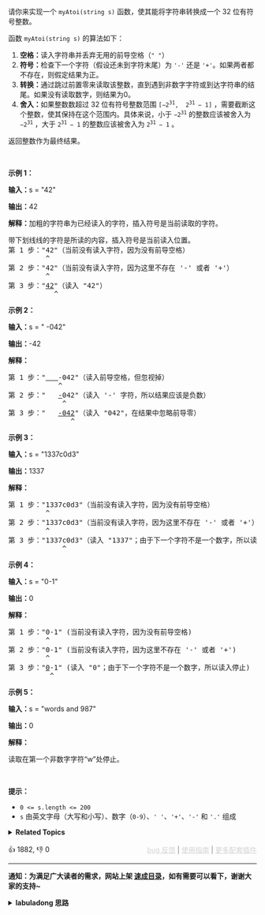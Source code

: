 <p>请你来实现一个&nbsp;<code>myAtoi(string s)</code>&nbsp;函数，使其能将字符串转换成一个 32 位有符号整数。</p>

<p>函数&nbsp;<code>myAtoi(string s)</code> 的算法如下：</p>

<ol> 
 <li><strong>空格：</strong>读入字符串并丢弃无用的前导空格（<code>" "</code>）</li> 
 <li><strong>符号：</strong>检查下一个字符（假设还未到字符末尾）为&nbsp;<code>'-'</code> 还是 <code>'+'</code>。如果两者都不存在，则假定结果为正。</li> 
 <li><strong>转换：</strong>通过跳过前置零来读取该整数，直到遇到非数字字符或到达字符串的结尾。如果没有读取数字，则结果为0。</li> 
 <li><b>舍入：</b>如果整数数超过 32 位有符号整数范围 <code>[−2<sup>31</sup>,&nbsp; 2<sup>31&nbsp;</sup>− 1]</code> ，需要截断这个整数，使其保持在这个范围内。具体来说，小于 <code>−2<sup>31</sup></code> 的整数应该被舍入为 <code>−2<sup>31</sup></code> ，大于 <code>2<sup>31&nbsp;</sup>− 1</code> 的整数应该被舍入为 <code>2<sup>31&nbsp;</sup>− 1</code> 。</li> 
</ol>

<p>返回整数作为最终结果。</p>

<p>&nbsp;</p>

<p><strong class="example">示例&nbsp;1：</strong></p>

<div class="example-block"> 
 <p><strong>输入：</strong><span class="example-io">s = "42"</span></p> 
</div>

<p><strong>输出：</strong><span class="example-io">42</span></p>

<p><strong>解释：</strong>加粗的字符串为已经读入的字符，插入符号是当前读取的字符。</p>

<pre>
带下划线线的字符是所读的内容，插入符号是当前读入位置。
第 1 步："42"（当前没有读入字符，因为没有前导空格）
         ^
第 2 步："42"（当前没有读入字符，因为这里不存在 '-' 或者 '+'）
         ^
第 3 步："<u>42</u>"（读入 "42"）
           ^
</pre>


<p><strong class="example">示例&nbsp;2：</strong></p>

<div class="example-block"> 
 <p><strong>输入：</strong><span class="example-io">s = " -042"</span></p> 
</div>

<p><strong>输出：</strong><span class="example-io">-42</span></p>

<p><strong>解释：</strong></p>

<pre>
第 1 步："<u><strong>   </strong></u>-042"（读入前导空格，但忽视掉）
            ^
第 2 步："   <u>-</u>042"（读入 '-' 字符，所以结果应该是负数）
             ^
第 3 步："   <u>-042</u>"（读入 "042"，在结果中忽略前导零）
               ^
</pre>


<p><strong class="example">示例&nbsp;3：</strong></p>

<div class="example-block"> 
 <p><strong>输入：</strong><span class="example-io">s = "</span>1337c0d3<span class="example-io">"</span></p> 
</div>

<p><strong>输出：</strong><span class="example-io">1337</span></p>

<p><strong>解释：</strong></p>

<pre>
第 1 步："1337c0d3"（当前没有读入字符，因为没有前导空格）
         ^
第 2 步："1337c0d3"（当前没有读入字符，因为这里不存在 '-' 或者 '+'）
         ^
第 3 步："1337c0d3"（读入 "1337"；由于下一个字符不是一个数字，所以读入停止）
             ^
</pre>


<p><strong class="example">示例 4：</strong></p>

<div class="example-block"> 
 <p><strong>输入：</strong><span class="example-io">s = "0-1"</span></p> 
</div>

<p><span class="example-io"><b>输出：</b>0</span></p>

<p><strong>解释：</strong></p>

<pre>
第 1 步："0-1" (当前没有读入字符，因为没有前导空格)
         ^
第 2 步："0-1" (当前没有读入字符，因为这里不存在 '-' 或者 '+')
         ^
第 3 步："<u>0</u>-1" (读入 "0"；由于下一个字符不是一个数字，所以读入停止)
          ^
</pre>


<p><strong class="example">示例 5：</strong></p>

<div class="example-block"> 
 <p><strong>输入：</strong><span class="example-io">s = "words and 987"</span></p> 
</div>

<p><strong>输出：</strong><span class="example-io">0</span></p>

<p><strong>解释：</strong></p>

<p>读取在第一个非数字字符“w”处停止。</p>

<p>&nbsp;</p>

<p><strong>提示：</strong></p>

<ul> 
 <li><code>0 &lt;= s.length &lt;= 200</code></li> 
 <li><code>s</code> 由英文字母（大写和小写）、数字（<code>0-9</code>）、<code>' '</code>、<code>'+'</code>、<code>'-'</code> 和 <code>'.'</code> 组成</li> 
</ul>

<details><summary><strong>Related Topics</strong></summary>字符串</details><br>

<div>👍 1882, 👎 0<span style='float: right;'><span style='color: gray;'><a href='https://github.com/labuladong/fucking-algorithm/issues' target='_blank' style='color: lightgray;text-decoration: underline;'>bug 反馈</a> | <a href='https://labuladong.online/algo/fname.html?fname=jb插件简介' target='_blank' style='color: lightgray;text-decoration: underline;'>使用指南</a> | <a href='https://labuladong.online/algo/' target='_blank' style='color: lightgray;text-decoration: underline;'>更多配套插件</a></span></span></div>

<div id="labuladong"><hr>

**通知：为满足广大读者的需求，网站上架 [速成目录](https://labuladong.online/algo/intro/quick-learning-plan/)，如有需要可以看下，谢谢大家的支持~**

<details><summary><strong>labuladong 思路</strong></summary>


<div id="labuladong_solution_zh">

## 基本思路

这道题说实话没有什么难度，无非就是处理数字、符号、空格和 int 溢出的细节问题，具体看代码吧，把每一步的注释写清楚就不容易在细节上出错了。

**详细题解**：
  - [【强化练习】数学技巧相关习题](https://labuladong.online/algo/problem-set/math-tricks/)

</div>





<div id="solution">

## 解法代码



<div class="tab-panel"><div class="tab-nav">
<button data-tab-item="cpp" class="tab-nav-button btn " data-tab-group="default" onclick="switchTab(this)">cpp🤖</button>

<button data-tab-item="python" class="tab-nav-button btn " data-tab-group="default" onclick="switchTab(this)">python🤖</button>

<button data-tab-item="java" class="tab-nav-button btn active" data-tab-group="default" onclick="switchTab(this)">java🟢</button>

<button data-tab-item="go" class="tab-nav-button btn " data-tab-group="default" onclick="switchTab(this)">go🤖</button>

<button data-tab-item="javascript" class="tab-nav-button btn " data-tab-group="default" onclick="switchTab(this)">javascript🤖</button>
</div><div class="tab-content">
<div data-tab-item="cpp" class="tab-item " data-tab-group="default"><div class="highlight">

```cpp
// 注意：cpp 代码由 chatGPT🤖 根据我的 java 代码翻译。
// 本代码的正确性已通过力扣验证，如有疑问，可以对照 java 代码查看。

class Solution {
public:
    int myAtoi(string str) {
        int n = str.length();
        int i = 0;
        // 记录正负号
        int sign = 1;
        // 用 long 避免 int 溢出
        long res = 0;
        // 跳过前导空格
        while (i < n && str[i] == ' ') {
            i++;
        }
        if (i == n) {
            return 0;
        }

        // 记录符号位
        if (str[i] == '-') {
            sign = -1;
            i++;
        } else if (str[i] == '+') {
            i++;
        }
        if (i == n) {
            return 0;
        }

        // 统计数字位
        while (i < n && '0' <= str[i] && str[i] <= '9') {
            res = res * 10 + str[i] - '0';
            if (res > INT_MAX) {
                break;
            }
            i++;
        }
        // 如果溢出，强转成 int 就会和真实值不同
        if ((int) res != res) {
            return sign == 1 ? INT_MAX : INT_MIN;
        }
        return (int) res * sign;
    }
};
```

</div></div>

<div data-tab-item="python" class="tab-item " data-tab-group="default"><div class="highlight">

```python
# 注意：python 代码由 chatGPT🤖 根据我的 java 代码翻译。
# 本代码的正确性已通过力扣验证，如有疑问，可以对照 java 代码查看。

class Solution:
    def myAtoi(self, str: str) -> int:
        n = len(str)
        i = 0
        # 记录正负号
        sign = 1
        # 用 long 避免 int 溢出
        res = 0
        # 跳过前导空格
        while i < n and str[i] == ' ':
            i += 1
        if i == n:
            return 0

        # 记录符号位
        if i < n and str[i] == '-':
            sign = -1
            i += 1
        elif i < n and str[i] == '+':
            i += 1
        if i == n:
            return 0

        # 统计数字位
        while i < n and '0' <= str[i] <= '9':
            res = res * 10 + ord(str[i]) - ord('0')
            # 溢出判断
            if sign == 1 and res > 2**31 - 1:
                return 2**31 - 1
            if sign == -1 and res > 2**31:
                return -2**31
            i += 1

        # 如果溢出，强转成 int 就会和真实值不同
        return int(res) * sign
```

</div></div>

<div data-tab-item="java" class="tab-item active" data-tab-group="default"><div class="highlight">

```java
class Solution {
    public int myAtoi(String str) {
        int n = str.length();
        int i = 0;
        // 记录正负号
        int sign = 1;
        // 用 long 避免 int 溢出
        long res = 0;
        // 跳过前导空格
        while (i < n && str.charAt(i) == ' ') {
            i++;
        }
        if (i == n) {
            return 0;
        }

        // 记录符号位
        if (str.charAt(i) == '-') {
            sign = -1;
            i++;
        } else if (str.charAt(i) == '+') {
            i++;
        }
        if (i == n) {
            return 0;
        }

        // 统计数字位
        while (i < n && '0' <= str.charAt(i) && str.charAt(i) <= '9') {
            res = res * 10 + str.charAt(i) - '0';
            if (res > Integer.MAX_VALUE) {
                break;
            }
            i++;
        }
        // 如果溢出，强转成 int 就会和真实值不同
        if ((int) res != res) {
            return sign == 1 ? Integer.MAX_VALUE : Integer.MIN_VALUE;
        }
        return (int) res * sign;
    }
}
```

</div></div>

<div data-tab-item="go" class="tab-item " data-tab-group="default"><div class="highlight">

```go
// 注意：go 代码由 chatGPT🤖 根据我的 java 代码翻译。
// 本代码的正确性已通过力扣验证，如有疑问，可以对照 java 代码查看。

func myAtoi(str string) int {
    n := len(str)
    i := 0
    // 记录正负号
    sign := 1
    // 用 int64 避免 int 溢出
    res := int64(0)
    // 跳过前导空格
    for i < n && str[i] == ' ' {
        i++
    }
    if i == n {
        return 0
    }

    // 记录符号位
    if str[i] == '-' {
        sign = -1
        i++
    } else if str[i] == '+' {
        i++
    }
    if i == n {
        return 0
    }

    // 统计数字位
    for i < n && '0' <= str[i] && str[i] <= '9' {
        res = res * 10 + int64(str[i] - '0')
        // Check for overflow after updating res
        if res > int64(math.MaxInt32) {
            // 如果溢出，强转成 int 就会和真实值不同
            if sign == 1 {
                return math.MaxInt32
            } else {
                return math.MinInt32
            }
        }
        i++
    }

    // Apply the sign to the result and cast it to int before returning
    return int(res * int64(sign))
}
```

</div></div>

<div data-tab-item="javascript" class="tab-item " data-tab-group="default"><div class="highlight">

```javascript
// 注意：javascript 代码由 chatGPT🤖 根据我的 java 代码翻译。
// 本代码的正确性已通过力扣验证，如有疑问，可以对照 java 代码查看。

var myAtoi = function(str) {
    let n = str.length;
    let i = 0;
    // 记录正负号
    let sign = 1;
    // 用 long 避免 int 溢出
    let res = 0;
    // 跳过前导空格
    while (i < n && str.charAt(i) === ' ') {
        i++;
    }
    if (i === n) {
        return 0;
    }

    // 记录符号位
    if (str.charAt(i) === '-') {
        sign = -1;
        i++;
    } else if (str.charAt(i) === '+') {
        i++;
    }
    if (i === n) {
        return 0;
    }

    // 统计数字位
    while (i < n && '0' <= str.charAt(i) && str.charAt(i) <= '9') {
        res = res * 10 + (str.charAt(i) - '0');
        if (res > 2147483647) { // Integer.MAX_VALUE
            break;
        }
        i++;
    }
    // 如果溢出，强转成 int 就会和真实值不同
    if (res > 2147483647) {
        return sign === 1 ? 2147483647 : -2147483648; // Integer.MAX_VALUE : Integer.MIN_VALUE
    }
    return res * sign;
};
```

</div></div>
</div></div>

<hr /><details open hint-container details><summary style="font-size: medium"><strong>🎃🎃 算法可视化 🎃🎃</strong></summary><div id="data_string-to-integer-atoi"  category="leetcode" ></div><div class="resizable aspect-ratio-container" style="height: 100%;">
<div id="iframe_string-to-integer-atoi"></div></div>
</details><hr /><br />

</div>
</details>
</div>

